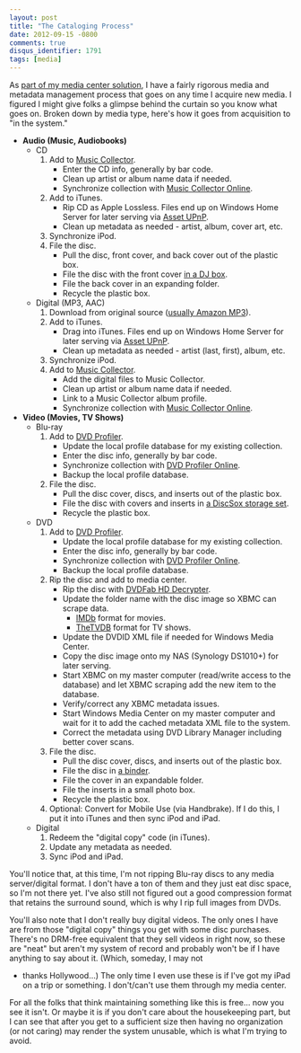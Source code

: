 ```yaml
---
layout: post
title: "The Cataloging Process"
date: 2012-09-15 -0800
comments: true
disqus_identifier: 1791
tags: [media]
---
```

As [part of my media center
solution](/archive/2008/09/30/overview-of-my-media-center-solution.aspx),
I have a fairly rigorous media and metadata management process that goes
on any time I acquire new media. I figured I might give folks a glimpse
behind the curtain so you know what goes on. Broken down by media type,
here's how it goes from acquisition to "in the system."

-   **Audio (Music, Audiobooks)**
    -   CD
        1.  Add to [Music Collector](http://www.collectorz.com/music/).
            -   Enter the CD info, generally by bar code.
            -   Clean up artist or album name data if needed.
            -   Synchronize collection with [Music Collector
                Online](http://connect.collectorz.com/users/tillig/music/view).
        2.  Add to iTunes.
            -   Rip CD as Apple Lossless. Files end up on Windows Home
                Server for later serving via [Asset
                UPnP](http://www.dbpoweramp.com/asset-upnp-dlna.htm).
            -   Clean up metadata as needed - artist, album, cover art,
                etc.
        3.  Synchronize iPod.
        4.  File the disc.
            -   Pull the disc, front cover, and back cover out of the
                plastic box.
            -   File the disc with the front cover [in a DJ
                box](/archive/2011/05/20/media-storage.aspx).
            -   File the back cover in an expanding folder.
            -   Recycle the plastic box.
    -   Digital (MP3, AAC)
        1.  Download from original source ([usually Amazon
            MP3](http://www.amazon.com/MP3-Music-Download/b/?_encoding=UTF8&camp=1789&creative=390957&linkCode=ur2&node=163856011&redirect=true&tag=mhsvortex)).
        2.  Add to iTunes.
            -   Drag into iTunes. Files end up on Windows Home Server
                for later serving via [Asset
                UPnP](http://www.dbpoweramp.com/asset-upnp-dlna.htm).
            -   Clean up metadata as needed - artist (last, first),
                album, etc.
        3.  Synchronize iPod.
        4.  Add to [Music Collector](http://www.collectorz.com/music/).
            -   Add the digital files to Music Collector.
            -   Clean up artist or album name data if needed.
            -   Link to a Music Collector album profile.
            -   Synchronize collection with [Music Collector
                Online](http://connect.collectorz.com/users/tillig/music/view).
-   **Video (Movies, TV Shows)**
    -   Blu-ray
        1.  Add to [DVD Profiler](http://www.invelos.com/).
            -   Update the local profile database for my existing
                collection.
            -   Enter the disc info, generally by bar code.
            -   Synchronize collection with [DVD Profiler
                Online](http://www.invelos.com/dvdcollection.aspx/tillig).
            -   Backup the local profile database.
        2.  File the disc.
            -   Pull the disc cover, discs, and inserts out of the
                plastic box.
            -   File the disc with covers and inserts in [a DiscSox
                storage
                set](/archive/2011/08/30/discsox-blu-ray-storage.aspx).
            -   Recycle the plastic box.
    -   DVD
        1.  Add to [DVD Profiler](http://www.invelos.com/).
            -   Update the local profile database for my existing
                collection.
            -   Enter the disc info, generally by bar code.
            -   Synchronize collection with [DVD Profiler
                Online](http://www.invelos.com/dvdcollection.aspx/tillig).
            -   Backup the local profile database.
        2.  Rip the disc and add to media center.
            -   Rip the disc with [DVDFab HD
                Decrypter](http://www.dvdfab.com).
            -   Update the folder name with the disc image so XBMC can
                scrape data.
                -   [IMDb](http://www.imdb.com) format for movies.
                -   [TheTVDB](http://thetvdb.com/) format for TV shows.
            -   Update the DVDID XML file if needed for Windows Media
                Center.
            -   Copy the disc image onto my NAS (Synology DS1010+) for
                later serving.
            -   Start XBMC on my master computer (read/write access to
                the database) and let XBMC scraping add the new item to
                the database.
            -   Verify/correct any XBMC metadata issues.
            -   Start Windows Media Center on my master computer and
                wait for it to add the cached metadata XML file to the
                system.
            -   Correct the metadata using DVD Library Manager including
                better cover scans.
        3.  File the disc.
            -   Pull the disc cover, discs, and inserts out of the
                plastic box.
            -   File the disc in [a
                binder](/archive/2011/05/20/media-storage.aspx).
            -   File the cover in an expandable folder.
            -   File the inserts in a small photo box.
            -   Recycle the plastic box.
        4.  Optional: Convert for Mobile Use (via Handbrake). If I do
            this, I put it into iTunes and then sync iPod and iPad.
    -   Digital
        1.  Redeem the "digital copy" code (in iTunes).
        2.  Update any metadata as needed.
        3.  Sync iPod and iPad.

You'll notice that, at this time, I'm not ripping Blu-ray discs to any
media server/digital format. I don't have a ton of them and they just
eat disc space, so I'm not there yet. I've also still not figured out a
good compression format that retains the surround sound, which is why I
rip full images from DVDs.

You'll also note that I don't really buy digital videos. The only ones I
have are from those "digital copy" things you get with some disc
purchases. There's no DRM-free equivalent that they sell videos in right
now, so these are "neat" but aren't my system of record and probably
won't be if I have anything to say about it. (Which, someday, I may not
- thanks Hollywood...) The only time I even use these is if I've got my
iPad on a trip or something. I don't/can't use them through my media
center.

For all the folks that think maintaining something like this is free...
now you see it isn't. Or maybe it is if you don't care about the
housekeeping part, but I can see that after you get to a sufficient size
then having no organization (or not caring) may render the system
unusable, which is what I'm trying to avoid.

